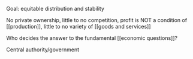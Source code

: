 Goal: equitable distribution and stability

No private ownership, little to no competition, profit is NOT a condition of [[production]], little to no variety of [[goods and services]]

Who decides the answer to the fundamental [[economic questions]]? 

Central authority/government 